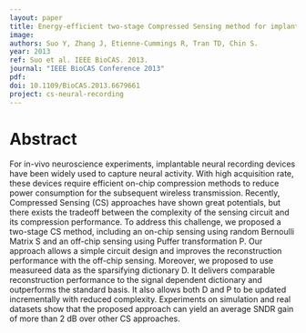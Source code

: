 ```yaml
---
layout: paper
title: Energy-efficient two-stage Compressed Sensing method for implantable neural recordings
image:
authors: Suo Y, Zhang J, Etienne-Cummings R, Tran TD, Chin S.
year: 2013
ref: Suo et al. IEEE BioCAS. 2013.
journal: "IEEE BioCAS Conference 2013"
pdf:
doi: 10.1109/BioCAS.2013.6679661
project: cs-neural-recording
---
```


# Abstract
For in-vivo neuroscience experiments, implantable neural recording devices have been widely used to capture neural activity. With high acquisition rate, these devices require efficient on-chip compression methods to reduce power consumption for the subsequent wireless transmission. Recently, Compressed Sensing (CS) approaches have shown great potentials, but there exists the tradeoff between the complexity of the sensing circuit and its compression performance. To address this challenge, we proposed a two-stage CS method, including an on-chip sensing using random Bernoulli Matrix S and an off-chip sensing using Puffer transformation P. Our approach allows a simple circuit design and improves the reconstruction performance with the off-chip sensing. Moreover, we proposed to use measureed data as the sparsifying dictionary D. It delivers comparable reconstruction performance to the signal dependent dictionary and outperforms the standard basis. It also allows both D and P to be updated incrementally with reduced complexity. Experiments on simulation and real datasets show that the proposed approach can yield an average SNDR gain of more than 2 dB over other CS approaches.
